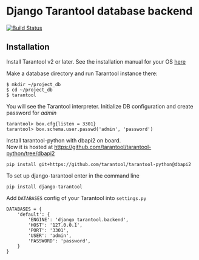# Django Tarantool database backend
[![Build Status](https://travis-ci.com/artembo/django-tarantool.svg?branch=master)](https://travis-ci.com/artembo/django-tarantool)

## Installation


Install Tarantool v2 or later. See the installation manual
for your OS [here](https://www.tarantool.io/en/download/)

Make a database directory and run Tarantool instance there:

```shell script
$ mkdir ~/project_db
$ cd ~/project_db
$ tarantool
```

You will see the Tarantool interpreter. Initialize DB 
configuration and create password for *admin*

```
tarantool> box.cfg{listen = 3301}
tarantool> box.schema.user.passwd('admin', 'password')
```

Install tarantool-python with dbapi2 on board.  
Now it is hosted at https://github.com/tarantool/tarantool-python/tree/dbapi2 

```
pip install git+https://github.com/tarantool/tarantool-python@dbapi2 
```

To set up django-tarantool enter in the command line 
```
pip install django-tarantool
```

Add ``DATABASES`` config of your Tarantool into ``settings.py``
```
DATABASES = {
    'default': {
        'ENGINE': 'django_tarantool.backend',
        'HOST': '127.0.0.1',
        'PORT': '3301',
        'USER': 'admin',
        'PASSWORD': 'password',
    }
}
```
